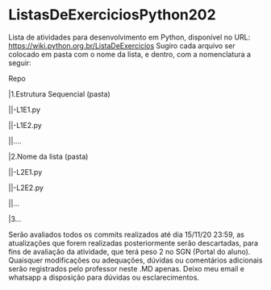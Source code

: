 # ListasDeExerciciosPython202

Lista de atividades para desenvolvimento em Python, disponível no URL: https://wiki.python.org.br/ListaDeExercicios
 Sugiro cada arquivo ser colocado em pasta com o nome da lista, e dentro, com a nomenclatura a seguir:

Repo

|1.Estrutura Sequencial (pasta)

||-L1E1.py

||-L1E2.py

||....

|2.Nome da lista (pasta)

||-L2E1.py

||-L2E2.py

||...

|3...

 Serão avaliados todos os commits realizados até dia 15/11/20 23:59, as atualizações que forem realizadas posteriormente serão descartadas, para fins de avaliação da atividade, que terá peso 2 no SGN (Portal do aluno).
 Quaisquer modificações ou adequações, dúvidas ou comentários adicionais serão registrados pelo professor neste .MD apenas.
 Deixo meu email e whatsapp a disposição para dúvidas ou esclarecimentos.
